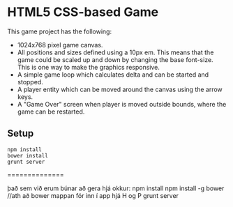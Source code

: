 # HTML5 CSS-based Game

This game project has the following:

* 1024x768 pixel game canvas.
* All positions and sizes defined using a 10px em. This means that the game could be scaled up and down by changing the base font-size. This is one way to make the graphics responsive.
* A simple game loop which calculates delta and can be started and stopped.
* A player entity which can be moved around the canvas using the arrow keys.
* A "Game Over" screen when player is moved outside bounds, where the game can be restarted.

## Setup

```
npm install
bower install
grunt server
```
==============

það sem við erum búnar að gera hjá okkur:
npm install
npm install -g bower //ath að bower mappan fór inn í app hjá H og P
grunt server